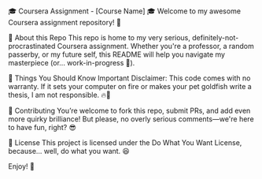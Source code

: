 🎓 Coursera Assignment - [Course Name] 🎓
Welcome to my awesome Coursera assignment repository! 🎉

🚀 About this Repo
This repo is home to my very serious, definitely-not-procrastinated Coursera assignment. Whether you're a professor, a random passerby, or my future self, this README will help you navigate my masterpiece (or... work-in-progress 🤷).

🧐 Things You Should Know
Important Disclaimer: This code comes with no warranty. If it sets your computer on fire or makes your pet goldfish write a thesis, I am not responsible. 🔥🐠

🙌 Contributing
You’re welcome to fork this repo, submit PRs, and add even more quirky brilliance! But please, no overly serious comments—we're here to have fun, right? 😎

📜 License
This project is licensed under the Do What You Want License, because… well, do what you want. 😆

Enjoy! 🎉
